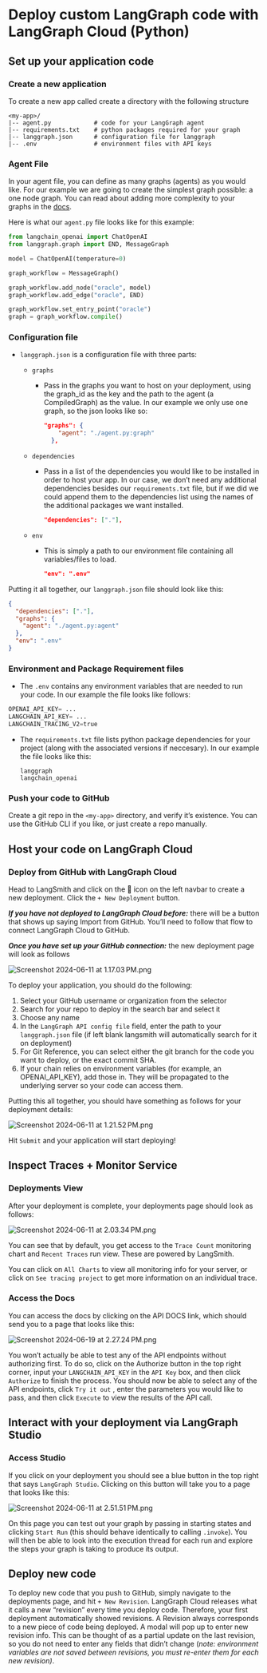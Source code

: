 # Deploy custom LangGraph code with LangGraph Cloud (Python)

## Set up your application code

### Create a new application

To create a new app called <my-app> create a directory with the following structure

```
<my-app>/
|-- agent.py            # code for your LangGraph agent
|-- requirements.txt    # python packages required for your graph
|-- langgraph.json      # configuration file for langgraph
|-- .env                # environment files with API keys
```

### Agent File

In your agent file, you can define as many graphs (agents) as you would like. For our example we are going to create the simplest graph possible: a one node graph. You can read about adding more complexity to your graphs in the [docs](https://langchain-ai.github.io/langgraph/tutorials/introduction/).

Here is what our `agent.py` file looks like for this example:

```python
from langchain_openai import ChatOpenAI
from langgraph.graph import END, MessageGraph

model = ChatOpenAI(temperature=0)

graph_workflow = MessageGraph()

graph_workflow.add_node("oracle", model)
graph_workflow.add_edge("oracle", END)

graph_workflow.set_entry_point("oracle")
graph = graph_workflow.compile()
```

### Configuration file

- `langgraph.json` is a configuration file with three parts:
    - `graphs`
        - Pass in the graphs you want to host on your deployment, using the graph_id as the key and the path to the agent (a CompiledGraph) as the value. In our example we only use one graph, so the json looks like so:
            
            ```json
            "graphs": {
                "agent": "./agent.py:graph"
              }, 
            ```
            
    - `dependencies`
        - Pass in a list of the dependencies you would like to be installed in order to host your app. In our case, we don’t need any additional dependencies besides our `requirements.txt` file, but if we did we could append them to the dependencies list using the names of the additional packages we want installed.
            
            ```json
            "dependencies": ["."],
            ```
            
    - `env`
        - This is simply a path to our environment file containing all variables/files to load.
            
            ```json
            "env": ".env"
            ```
            

Putting it all together, our `langgraph.json` file should look like this:

```json
{
  "dependencies": ["."],
  "graphs": {
    "agent": "./agent.py:agent"
  },
  "env": ".env"
}
```

### Environment and Package Requirement files

- The `.env` contains any environment variables that are needed to run your code. In our example the file looks like follows:

```python
OPENAI_API_KEY= ...
LANGCHAIN_API_KEY= ...
LANGCHAIN_TRACING_V2=true
```

- The `requirements.txt` file lists python package dependencies for your project (along with the associated versions if neccesary). In our example the file looks like this:
    
    ```
    langgraph
    langchain_openai
    ```

### Push your code to GitHub

Create a git repo in the `<my-app>` directory, and verify it’s existence. You can use the GitHub CLI if you like, or just create a repo manually.

## Host your code on LangGraph Cloud

### Deploy from GitHub with LangGraph Cloud

Head to LangSmith and click on the 🚀 icon on the left navbar to create a new deployment. Click the `+ New Deployment` button. 

***If you have not deployed to LangGraph Cloud before:*** there will be a button that shows up saying Import from GitHub. You’ll need to follow that flow to connect LangGraph Cloud to GitHub.

***Once you have set up your GitHub connection:*** the new deployment page will look as follows

![Screenshot 2024-06-11 at 1.17.03 PM.png](./img/deployment_page.png)

To deploy your application, you should do the following:

1. Select your GitHub username or organization from the selector
2. Search for your repo to deploy in the search bar and select it
3. Choose any name
4. In the `LangGraph API config file` field, enter the path to your `langgraph.json` file (if left blank langsmith will automatically search for it on deployment)
5. For Git Reference, you can select either the git branch for the code you want to deploy, or the exact commit SHA. 
6. If your chain relies on environment variables (for example, an OPENAI_API_KEY), add those in. They will be propagated to the underlying server so your code can access them.

Putting this all together, you should have something as follows for your deployment details:

![Screenshot 2024-06-11 at 1.21.52 PM.png](./img/deploy_filled_out.png)

Hit `Submit` and your application will start deploying!

## Inspect Traces + Monitor Service

### Deployments View

After your deployment is complete, your deployments page should look as follows:

![Screenshot 2024-06-11 at 2.03.34 PM.png](./img/deployed_page.png)

You can see that by default, you get access to the `Trace Count` monitoring chart and `Recent Traces` run view. These are powered by LangSmith. 

You can click on `All Charts` to view all monitoring info for your server, or click on `See tracing project` to get more information on an individual trace.

### Access the Docs

You can access the docs by clicking on the API DOCS link, which should send you to a page that looks like this:

![Screenshot 2024-06-19 at 2.27.24 PM.png](./img/api_page.png)

You won’t actually be able to test any of the API endpoints without authorizing first. To do so, click on the Authorize button in the top right corner, input your `LANGCHAIN_API_KEY`  in the `API Key` box, and then click `Authorize`  to finish the process. You should now be able to select any of the API endpoints, click `Try it out` , enter the parameters you would like to pass, and then click `Execute` to view the results of the API call.

## Interact with your deployment via LangGraph Studio

### Access Studio

If you click on your deployment you should see a blue button in the top right that says `LangGraph Studio`. Clicking on this button will take you to a page that looks like this:

![Screenshot 2024-06-11 at 2.51.51 PM.png](./img/graph_visualiztion)

On this page you can test out your graph by passing in starting states and clicking `Start Run` (this should behave identically to calling `.invoke`). You will then be able to look into the execution thread for each run and explore the steps your graph is taking to produce its output.

## Deploy new code

To deploy new code that you push to GitHub, simply navigate to the deployments page, and hit `+ New Revision`. LangGraph Cloud releases what it calls a new “revision” every time you deploy code. Therefore, your first deployment automatically showed revisions. A Revision always corresponds to a new piece of code being deployed. A modal will pop up to enter new revision info. This can be thought of as a partial update on the last revision, so you do not need to enter any fields that didn’t change (*note: environment variables are not saved between revisions, you must re-enter them for each new revision)*.